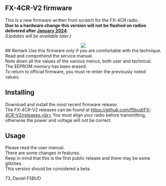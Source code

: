 ## FX-4CR-V2 firmware
This is a new firmware written from scratch for the FX-4CR radio.<br>
**Due to a hardware change this version will not be flashed on radios delivered after <ins>January 2024</ins>.**<br>
*(Updates will be available later.)*<br>
<div align="center"><img src="https://github.com/f5bud/FX-4CR-V2/assets/3526773/a14fad54-385d-449d-b204-1e6edc47caf2"></div>
## Remark
Use this firmware only if you are comfortable with the technique.<br>
Read and comprehend the service manual.<br>
Note down all the values of the various menus, both user and technical.<br>
The EEPROM memory has been erased.<br>
To return to official firmware, you must re-enter the previously noted values.

## Installing
Download and install the most recent firmware release.<br>
The FX-4CR-V2 releases can be found at https://github.com/f5bud/FX-4CR-V2/releases.<br>
You must align your radio before transmitting, otherwise the power and voltage will not be correct.

## Usage
Please read the user manual.<br>
There are some changes in features.<br>
Keep in mind that this is the first public release and there may be some glitches.<br>
This version should be considered a beta.<br>

73, Daniel F5BUD
